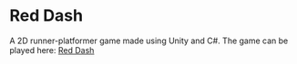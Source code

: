 # Red Dash
A 2D runner-platformer game made using Unity and C#. The game can be played here: [Red Dash](https://madritb.itch.io/dash)
